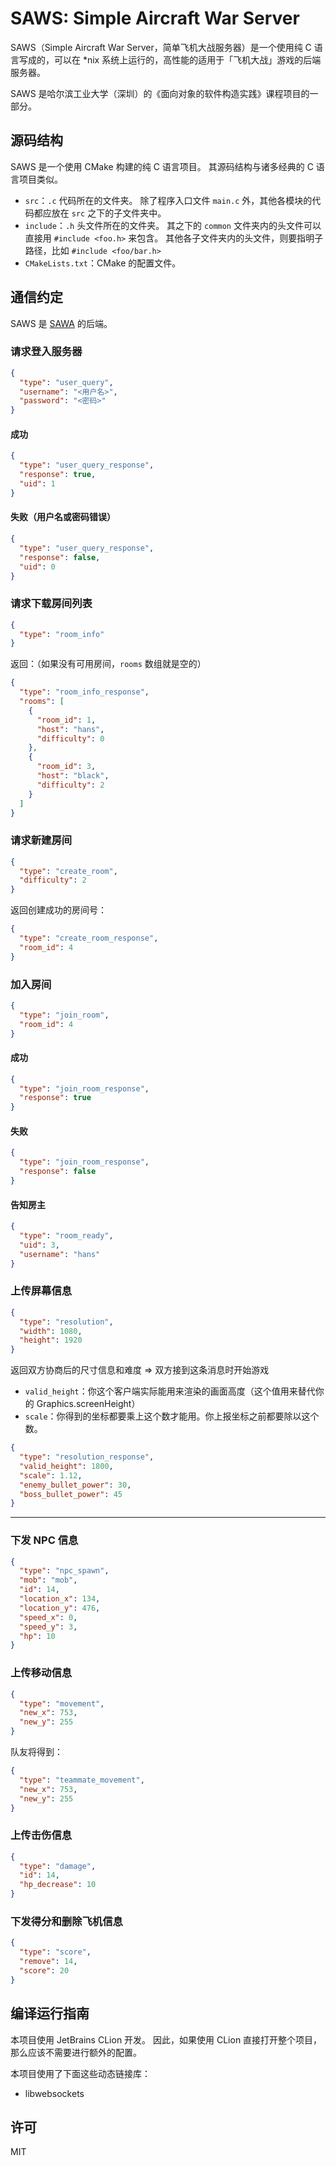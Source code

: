 # SAWS: Simple Aircraft War Server

SAWS（Simple Aircraft War Server，简单飞机大战服务器）是一个使用纯 C 语言写成的，可以在 *nix 系统上运行的，高性能的适用于「飞机大战」游戏的后端服务器。

SAWS 是哈尔滨工业大学（深圳）的《面向对象的软件构造实践》课程项目的一部分。

## 源码结构

SAWS 是一个使用 CMake 构建的纯 C 语言项目。
其源码结构与诸多经典的 C 语言项目类似。

- `src`：`.c` 代码所在的文件夹。
除了程序入口文件 `main.c` 外，其他各模块的代码都应放在 `src` 之下的子文件夹中。
- `include`：`.h` 头文件所在的文件夹。
其之下的 `common` 文件夹内的头文件可以直接用 `#include <foo.h>` 来包含。
其他各子文件夹内的头文件，则要指明子路径，比如 `#include <foo/bar.h>`
- `CMakeLists.txt`：CMake 的配置文件。

## 通信约定

SAWS 是 [SAWA](https://git.hit.edu.cn/criwits/sawa) 的后端。

### 请求登入服务器

```json
{
  "type": "user_query",
  "username": "<用户名>",
  "password": "<密码>"
}
```

#### 成功

```json
{
  "type": "user_query_response",
  "response": true,
  "uid": 1
}
```

#### 失败（用户名或密码错误）

````json
{
  "type": "user_query_response",
  "response": false,
  "uid": 0
}
````

### 请求下载房间列表

```json
{
  "type": "room_info"
}
```

返回：（如果没有可用房间，`rooms` 数组就是空的）

```json
{
  "type": "room_info_response",
  "rooms": [
    {
      "room_id": 1,
      "host": "hans",
      "difficulty": 0
    },
    {
      "room_id": 3,
      "host": "black",
      "difficulty": 2
    }
  ]
}
```

### 请求新建房间

```json
{
  "type": "create_room",
  "difficulty": 2
}
```

返回创建成功的房间号：

```json
{
  "type": "create_room_response",
  "room_id": 4
}
```

### 加入房间

```json
{
  "type": "join_room",
  "room_id": 4
}
```

#### 成功

```json
{
  "type": "join_room_response",
  "response": true
}
```

#### 失败

```json
{
  "type": "join_room_response",
  "response": false
}
```

#### 告知房主

```json
{
  "type": "room_ready",
  "uid": 3,
  "username": "hans"
}
```

### 上传屏幕信息

```json
{
  "type": "resolution",
  "width": 1080,
  "height": 1920
}
```

返回双方协商后的尺寸信息和难度 => 双方接到这条消息时开始游戏

- `valid_height`：你这个客户端实际能用来渲染的画面高度（这个值用来替代你的 Graphics.screenHeight）
- `scale`：你得到的坐标都要乘上这个数才能用。你上报坐标之前都要除以这个数。

```json
{
  "type": "resolution_response",
  "valid_height": 1800,
  "scale": 1.12,
  "enemy_bullet_power": 30,
  "boss_bullet_power": 45
}
```
---

### 下发 NPC 信息

```json
{
  "type": "npc_spawn",
  "mob": "mob",
  "id": 14,
  "location_x": 134,
  "location_y": 476,
  "speed_x": 0,
  "speed_y": 3,
  "hp": 10
}
```

### 上传移动信息

```json
{
  "type": "movement",
  "new_x": 753,
  "new_y": 255
}
```

队友将得到：

```json
{
  "type": "teammate_movement",
  "new_x": 753,
  "new_y": 255
}
```

### 上传击伤信息
```json
{
  "type": "damage",
  "id": 14,
  "hp_decrease": 10
}
```

### 下发得分和删除飞机信息
```json
{
  "type": "score",
  "remove": 14,
  "score": 20
}
```

## 编译运行指南

本项目使用 JetBrains CLion 开发。
因此，如果使用 CLion 直接打开整个项目，那么应该不需要进行额外的配置。

本项目使用了下面这些动态链接库：

- libwebsockets

## 许可

MIT